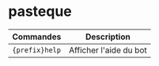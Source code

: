 # pasteque


| Commandes        | Description  |
| ------------- |:-------------:|
| `{prefix}help`     	| Afficher l'aide du bot |

